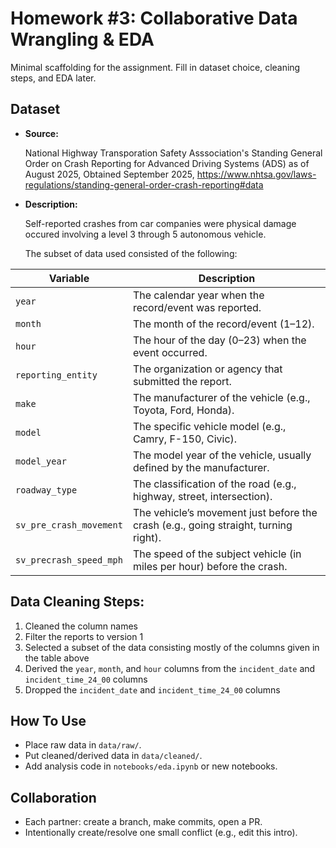 # Homework #3: Collaborative Data Wrangling & EDA

Minimal scaffolding for the assignment. Fill in dataset choice, cleaning steps, and EDA later.

## Dataset
- **Source:**
  
  National Highway Transporation Safety Asssociation's Standing General Order on Crash Reporting for Advanced Driving Systems (ADS) as of August 2025,
  Obtained September 2025,
  https://www.nhtsa.gov/laws-regulations/standing-general-order-crash-reporting#data

- **Description:**
  
  Self-reported crashes from car companies were physical damage occured involving a level 3 through 5 autonomous vehicle.

  The subset of data used consisted of the following:

| Variable               | Description                                                                 |
|-------------------------|-----------------------------------------------------------------------------|
| `year`                 | The calendar year when the record/event was reported.                      |
| `month`                | The month of the record/event (1–12).                                       |
| `hour`                 | The hour of the day (0–23) when the event occurred.                        |
| `reporting_entity`     | The organization or agency that submitted the report.                      |
| `make`                 | The manufacturer of the vehicle (e.g., Toyota, Ford, Honda).                |
| `model`                | The specific vehicle model (e.g., Camry, F-150, Civic).                     |
| `model_year`           | The model year of the vehicle, usually defined by the manufacturer.         |
| `roadway_type`         | The classification of the road (e.g., highway, street, intersection).   |
| `sv_pre_crash_movement`| The vehicle’s movement just before the crash (e.g., going straight, turning right).|
| `sv_precrash_speed_mph`| The speed of the subject vehicle (in miles per hour) before the crash.      |

## Data Cleaning Steps:
  
1. Cleaned the column names
2. Filter the reports to version 1
3. Selected a subset of the data consisting mostly of the columns given in the table above
4. Derived the `year`, `month`, and `hour` columns from the `incident_date` and `incident_time_24_00` columns
5. Dropped the `incident_date` and `incident_time_24_00` columns
   
## How To Use
- Place raw data in `data/raw/`.
- Put cleaned/derived data in `data/cleaned/`.
- Add analysis code in `notebooks/eda.ipynb` or new notebooks.

## Collaboration
- Each partner: create a branch, make commits, open a PR.
- Intentionally create/resolve one small conflict (e.g., edit this intro).
